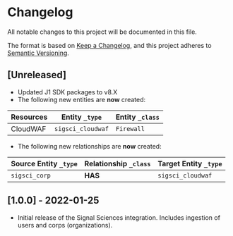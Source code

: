 # Changelog

All notable changes to this project will be documented in this file.

The format is based on [Keep a Changelog](https://keepachangelog.com/en/1.0.0/),
and this project adheres to
[Semantic Versioning](https://semver.org/spec/v2.0.0.html).

## [Unreleased]

- Updated J1 SDK packages to v8.X
- The following new entities are **now** created:

| Resources | Entity `_type`    | Entity `_class` |
| --------- | ----------------- | --------------- |
| CloudWAF  | `sigsci_cloudwaf` | `Firewall`      |

- The following new relationships are **now** created:

| Source Entity `_type` | Relationship `_class` | Target Entity `_type` |
| --------------------- | --------------------- | --------------------- |
| `sigsci_corp`         | **HAS**               | `sigsci_cloudwaf`     |

## [1.0.0] - 2022-01-25

- Initial release of the Signal Sciences integration. Includes ingestion of
  users and corps (organizations).
